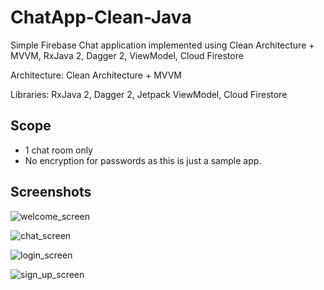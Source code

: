 # ChatApp-Clean-Java
Simple Firebase Chat application implemented using Clean Architecture + MVVM, RxJava 2, Dagger 2, ViewModel, Cloud Firestore

Architecture: Clean Architecture + MVVM

Libraries: RxJava 2, Dagger 2, Jetpack ViewModel, Cloud Firestore

## Scope
* 1 chat room only
* No encryption for passwords as this is just a sample app.

## Screenshots
![welcome_screen](https://user-images.githubusercontent.com/11973681/43827403-554d8788-9b2c-11e8-8237-f0bef75e3200.png)

![chat_screen](https://user-images.githubusercontent.com/11973681/43827557-ae6ce124-9b2c-11e8-8a85-19d9194a77df.png)

![login_screen](https://user-images.githubusercontent.com/11973681/43827518-92374b2a-9b2c-11e8-9e2d-eadffb65ac45.png)

![sign_up_screen](https://user-images.githubusercontent.com/11973681/43827544-a224b9c8-9b2c-11e8-8622-fcd81c6a90eb.png)
